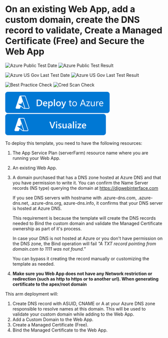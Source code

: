 # On an existing Web App, add a custom domain, create the DNS record to validate, Create a Managed Certificate (Free) and Secure the Web App

![Azure Public Test Date](https://azurequickstartsservice.blob.core.windows.net/badges/quickstarts/microsoft.web/asp-webapp-customdomain-asmc-certificate/PublicLastTestDate.svg)
![Azure Public Test Result](https://azurequickstartsservice.blob.core.windows.net/badges/quickstarts/microsoft.web/asp-webapp-customdomain-asmc-certificate/PublicDeployment.svg)

![Azure US Gov Last Test Date](https://azurequickstartsservice.blob.core.windows.net/badges/quickstarts/microsoft.web/asp-webapp-customdomain-asmc-certificate/FairfaxLastTestDate.svg)
![Azure US Gov Last Test Result](https://azurequickstartsservice.blob.core.windows.net/badges/quickstarts/microsoft.web/asp-webapp-customdomain-asmc-certificate/FairfaxDeployment.svg)

![Best Practice Check](https://azurequickstartsservice.blob.core.windows.net/badges/quickstarts/microsoft.web/asp-webapp-customdomain-asmc-certificate/BestPracticeResult.svg)
![Cred Scan Check](https://azurequickstartsservice.blob.core.windows.net/badges/quickstarts/microsoft.web/asp-webapp-customdomain-asmc-certificate/CredScanResult.svg)

[![Deploy To Azure](https://raw.githubusercontent.com/Azure/azure-quickstart-templates/master/1-CONTRIBUTION-GUIDE/images/deploytoazure.svg?sanitize=true)](https://portal.azure.com/#create/Microsoft.Template/uri/https%3A%2F%2Fraw.githubusercontent.com%2FAzure%2Fazure-quickstart-templates%2Fmaster%2Fquickstarts%2Fmicrosoft.web%2Fasp-webapp-customdomain-asmc-certificate%2Fazuredeploy.json) [![Visualize](https://raw.githubusercontent.com/Azure/azure-quickstart-templates/master/1-CONTRIBUTION-GUIDE/images/visualizebutton.svg?sanitize=true)](http://armviz.io/#/?load=https%3A%2F%2Fraw.githubusercontent.com%2FAzure%2Fazure-quickstart-templates%2Fmaster%2Fquickstarts%2Fmicrosoft.web%2Fasp-webapp-customdomain-asmc-certificate%2Fazuredeploy.json)


To deploy this template, you need to have the following resources:

1. The App Service Plan (serverFarm) resource name where you are running your Web App.
2. An existing Web App.
3. A domain purchased that has a DNS zone hosted at Azure DNS and that you have permission to write it.
   You can confirm the Name Server records (NS type) querying the domain at https://digwebinterface.com

   If you see DNS servers with hostname with  .azure-dns.com,  .azure-dns.net, .azure-dns.org, azure-dns.info, it confirms that your DNS server is hosted at Azure DNS.

   This requirement is because the template will create the DNS records needed to Bind the custom domain and validate the Managed Certificate ownership as part of it's process.

   In case your DNS is not hosted at Azure or you don't have permission  on the DNS zone, the Bind operation will fail *"A TXT record pointing from domain.com to 1111 was not found."*

   You can bypass it creating the record manually or customizing the template as needed.

4. **Make sure you Web App does not have any Network restriction or redirection (such as http to https or to another url). When generating certificate to the apex/root domain**

This arm deployment will:

1. Create DNS record with ASUID, CNAME or A at your Azure DNS zone responsible to resolve names at this domain. This will be used to validate your custom domain while adding to the Web App.
2. Add a Custom Domain to the Web App.
3. Create a Managed Certificate (Free).
4. Bind the Managed Certificate to the Web App.